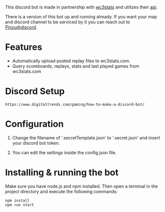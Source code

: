 This discord bot is made in partnership with [wc3stats](https://wc3stats.com) and utilizes their [api](https://wiki.wc3stats.com/Help:API).

There is a version of this bot up and running already. If you want your map and discord channel to be serviced by it you can reach out to [Pinzu@discord](https://discordapp.com/invite/N3VGkUM). 

# Features

* Automatically upload posted replay files to wc3stats.com.
* Query scoreboards, replays, stats and last played games from wc3stats.com

# Discord Setup

    https://www.digitaltrends.com/gaming/how-to-make-a-discord-bot/

# Configuration 

1) Change the filename of '.secretTemplate.json' to '.secret.json' and insert your discord bot token. 

2) You can edit the settings inside the config.json file. 



# Installing & running the bot

Make sure you have node.js and npm installed. Then open a terminal in the project directory and execute the following commands: 

    npm install
    npm run start
